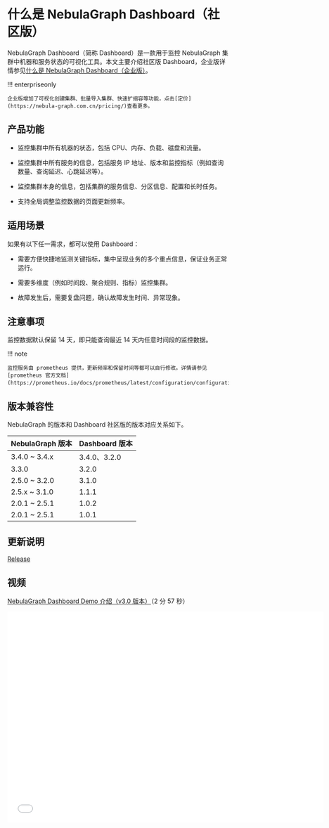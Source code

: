 # 什么是 NebulaGraph Dashboard（社区版）

NebulaGraph Dashboard（简称 Dashboard）是一款用于监控 NebulaGraph 集群中机器和服务状态的可视化工具。本文主要介绍社区版 Dashboard，企业版详情参见[什么是 NebulaGraph Dashboard（企业版）](../nebula-dashboard-ent/1.what-is-dashboard-ent.md)。

!!! enterpriseonly

    企业版增加了可视化创建集群、批量导入集群、快速扩缩容等功能，点击[定价](https://nebula-graph.com.cn/pricing/)查看更多。

## 产品功能

- 监控集群中所有机器的状态，包括 CPU、内存、负载、磁盘和流量。

- 监控集群中所有服务的信息，包括服务 IP 地址、版本和监控指标（例如查询数量、查询延迟、心跳延迟等）。
  
- 监控集群本身的信息，包括集群的服务信息、分区信息、配置和长时任务。

- 支持全局调整监控数据的页面更新频率。

## 适用场景

如果有以下任一需求，都可以使用 Dashboard：

- 需要方便快捷地监测关键指标，集中呈现业务的多个重点信息，保证业务正常运行。

- 需要多维度（例如时间段、聚合规则、指标）监控集群。

- 故障发生后，需要复盘问题，确认故障发生时间、异常现象。

## 注意事项

监控数据默认保留 14 天，即只能查询最近 14 天内任意时间段的监控数据。

!!! note

    监控服务由 prometheus 提供，更新频率和保留时间等都可以自行修改。详情请参见 [prometheus 官方文档](https://prometheus.io/docs/prometheus/latest/configuration/configuration/)。

## 版本兼容性

NebulaGraph 的版本和 Dashboard 社区版的版本对应关系如下。

|NebulaGraph 版本|Dashboard 版本|
|:---|:---|
|3.4.0 ~ 3.4.x|3.4.0、3.2.0|
|3.3.0        |3.2.0|
|2.5.0 ~ 3.2.0|3.1.0|
|2.5.x ~ 3.1.0|1.1.1|
|2.0.1 ~ 2.5.1|1.0.2|
|2.0.1 ~ 2.5.1|1.0.1|

## 更新说明

[Release](https://github.com/vesoft-inc/nebula-dashboard/releases/tag/{{dashboard.tag}})

## 视频

[NebulaGraph Dashboard Demo 介绍（v3.0 版本）](https://www.bilibili.com/video/BV12A4y1f7KL/)（2 分 57 秒）

<iframe src="//player.bilibili.com/player.html?aid=896639724&bvid=BV12A4y1f7KL&cid=723060811&page=1&high_quality=1" scrolling="no" border="0" frameborder="no" framespacing="0" allowfullscreen="true" width="720px" height="480px"> </iframe>
